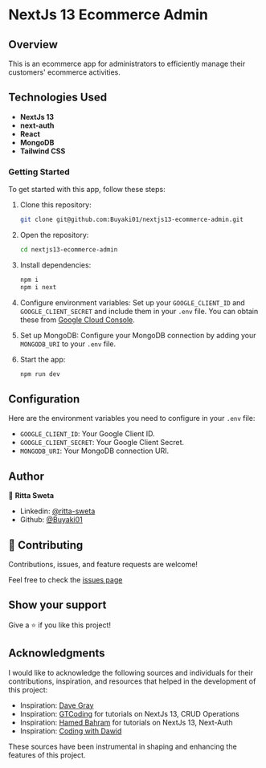 # NextJs 13 Ecommerce Admin

## Overview
This is an ecommerce app for administrators to efficiently manage their customers' ecommerce activities.

## Technologies Used
- **NextJs 13**
- **next-auth**
- **React**
- **MongoDB**
- **Tailwind CSS**

### Getting Started
To get started with this app, follow these steps:

1. Clone this repository: 
    ```bash 
    git clone git@github.com:Buyaki01/nextjs13-ecommerce-admin.git
    ```

2. Open the repository: 
    ```bash 
    cd nextjs13-ecommerce-admin
    ```

3. Install dependencies: 
    ```bash 
    npm i
    npm i next
    ```

4. Configure environment variables:
    Set up your `GOOGLE_CLIENT_ID` and `GOOGLE_CLIENT_SECRET` and include them in your `.env` file. 
    You can obtain these from [Google Cloud Console](https://console.cloud.google.com).


5. Set up MongoDB:
    Configure your MongoDB connection by adding your `MONGODB_URI` to your `.env` file.
     
6. Start the app: 
    ```bash 
    npm run dev
    ``` 

## Configuration

Here are the environment variables you need to configure in your `.env` file:

- `GOOGLE_CLIENT_ID`: Your Google Client ID.
- `GOOGLE_CLIENT_SECRET`: Your Google Client Secret.
- `MONGODB_URI`: Your MongoDB connection URI.

## Author
👤 **Ritta Sweta**

- Linkedin: [@ritta-sweta](https://www.linkedin.com/in/ritta-sweta/)
- Github: [@Buyaki01](https://github.com/Buyaki01)

## 🤝 Contributing

Contributions, issues, and feature requests are welcome!

Feel free to check the [issues page](https://github.com/Buyaki01/nextjs13-ecommerce-admin/issues)

## Show your support

Give a ⭐️ if you like this project!

## Acknowledgments

I would like to acknowledge the following sources and individuals for their contributions, inspiration, and resources that helped in the development of this project:

- Inspiration: [Dave Gray](https://www.youtube.com/@DaveGrayTeachesCode)
- Inspiration: [GTCoding](https://www.youtube.com/@GTCoding) for tutorials on NextJs 13, CRUD Operations 
- Inspiration: [Hamed Bahram](https://www.youtube.com/@hamedbahram) for tutorials on NextJs 13, Next-Auth
- Inspiration: [Coding with Dawid](https://www.youtube.com/@CodingWithDawid)

These sources have been instrumental in shaping and enhancing the features of this project.
